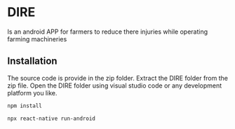 # DIRE

Is an android APP for farmers to reduce there injuries while operating farming machineries

## Installation

The source code is provide in the zip folder. Extract the DIRE folder from the zip file. 
Open the DIRE folder using visual studio code or any development platform you like.

```bash
npm install

npx react-native run-android 



